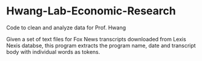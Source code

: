 # Hwang-Lab-Economic-Research
Code to clean and analyze data for Prof. Hwang

Given a set of text files for Fox News transcripts downloaded from Lexis Nexis databse, this program extracts the program name, 
date and transcript body with individual words as tokens. 
